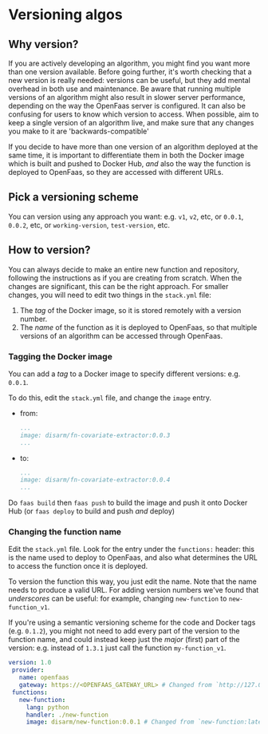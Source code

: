 # Versioning algos

## Why version?

If you are actively developing an algorithm, you might find you want more than one version available. Before going further, it's worth checking that a new version is really needed: versions can be useful, but they add mental overhead in both use and maintenance. Be aware that running multiple versions of an algorithm might also result in slower server performance, depending on the way the OpenFaas server is configured. It can also be confusing for users to know which version to access. When possible, aim to keep a single version of an algorithm live, and make sure that any changes you make to it are 'backwards-compatible'

If you decide to have more than one version of an algorithm deployed at the same time, it is important to differentiate them in both the Docker image which is built and pushed to Docker Hub, _and_ also the way the function is deployed to OpenFaas, so they are accessed with different URLs.

## Pick a versioning scheme

You can version using any approach you want: e.g. `v1`, `v2`, etc, or `0.0.1`, `0.0.2`, etc, or `working-version`, `test-version`, etc.

## How to version?

You can always decide to make an entire new function and repository, following the instructions as if you are creating from scratch. When the changes are significant, this can be the right approach. For smaller changes, you will need to edit two things in the `stack.yml` file:

1. The _tag_ of the Docker image, so it is stored remotely with a version number.
2. The _name_ of the function as it is deployed to OpenFaas, so that multiple versions of an algorithm can be accessed through OpenFaas.

### Tagging the Docker image

You can add a _tag_ to a Docker image to specify different versions: e.g. `0.0.1`.

To do this, edit the `stack.yml` file, and change the `image` entry.

* from:

  ```yaml
  ...
  image: disarm/fn-covariate-extractor:0.0.3
  ...
  ```

* to:

  ```yaml
  ...
  image: disarm/fn-covariate-extractor:0.0.4
  ...
  ```

Do `faas build` then `faas push` to build the image and push it onto Docker Hub \(or `faas deploy` to build and push _and_ deploy\)

### Changing the function name

Edit the `stack.yml` file. Look for the entry under the `functions:` header: this is the name used to deploy to OpenFaas, and also what determines the URL to access the function once it is deployed.

To version the function this way, you just edit the name. Note that the name needs to produce a valid URL. For adding version numbers we've found that _underscores_ can be useful: for example, changing `new-function` to `new-function_v1`.

If you're using a semantic versioning scheme for the code and Docker tags \(e.g. `0.1.2`\), you might not need to add every part of the version to the function name, and could instead keep just the _major_ \(first\) part of the version: e.g. instead of `1.3.1` just call the function `my-function_v1`.

```yaml
version: 1.0
 provider:
   name: openfaas
   gateway: https://<OPENFAAS_GATEWAY_URL> # Changed from `http://127.0.0.1:8080
 functions:
   new-function:
     lang: python
     handler: ./new-function
     image: disarm/new-function:0.0.1 # Changed from `new-function:latest`
```

